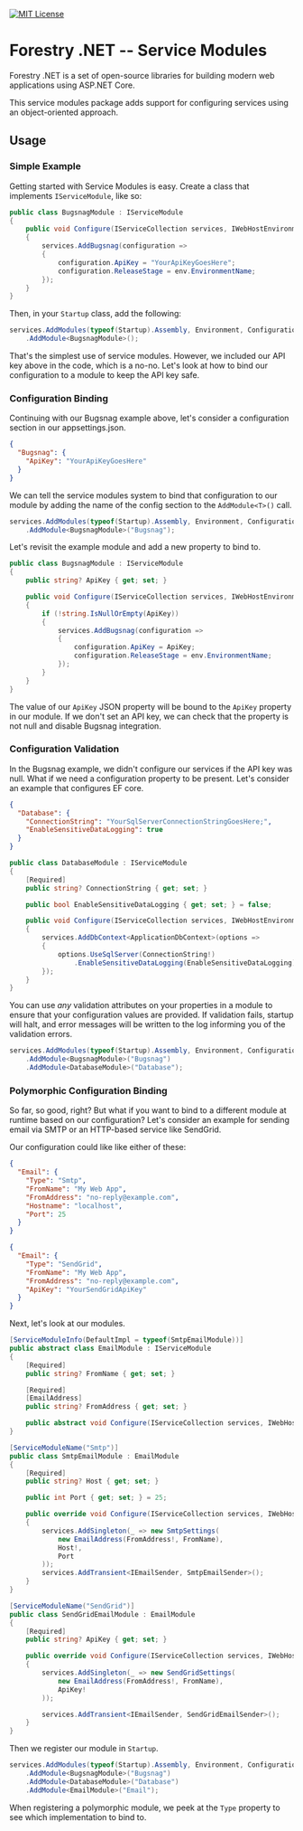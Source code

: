 [![MIT License](https://img.shields.io/github/license/slashpinetech/forestry-dotnet-service-modules?color=1F3B2B&style=flat-square)](https://github.com/slashpinetech/forestry-dotnet-service-modules/blob/main/LICENSE)

# Forestry .NET -- Service Modules

Forestry .NET is a set of open-source libraries for building modern web
applications using ASP.NET Core.

This service modules package adds support for configuring services using an
object-oriented approach.

## Usage

### Simple Example

Getting started with Service Modules is easy. Create a class that implements
`IServiceModule`, like so:

```c#
public class BugsnagModule : IServiceModule
{
    public void Configure(IServiceCollection services, IWebHostEnvironment env)
    {
        services.AddBugsnag(configuration =>
        {
            configuration.ApiKey = "YourApiKeyGoesHere";
            configuration.ReleaseStage = env.EnvironmentName;
        });
    }
}
```

Then, in your `Startup` class, add the following:

```c#
services.AddModules(typeof(Startup).Assembly, Environment, Configuration)
    .AddModule<BugsnagModule>();
```

That's the simplest use of service modules. However, we included our API key above
in the code, which is a no-no. Let's look at how to bind our configuration to a
module to keep the API key safe.

### Configuration Binding

Continuing with our Bugsnag example above, let's consider a configuration section
in our appsettings.json.

```json
{
  "Bugsnag": {
    "ApiKey": "YourApiKeyGoesHere"
  }
}
```

We can tell the service modules system to bind that configuration to our module
by adding the name of the config section to the `AddModule<T>()` call.

```c#
services.AddModules(typeof(Startup).Assembly, Environment, Configuration)
    .AddModule<BugsnagModule>("Bugsnag");
```

Let's revisit the example module and add a new property to bind to.

```c#
public class BugsnagModule : IServiceModule
{
    public string? ApiKey { get; set; }

    public void Configure(IServiceCollection services, IWebHostEnvironment env)
    {
        if (!string.IsNullOrEmpty(ApiKey))
        {
            services.AddBugsnag(configuration =>
            {
                configuration.ApiKey = ApiKey;
                configuration.ReleaseStage = env.EnvironmentName;
            });
        }
    }
}
```

The value of our `ApiKey` JSON property will be bound to the `ApiKey` property in
our module. If we don't set an API key, we can check that the property is not null
and disable Bugsnag integration.

### Configuration Validation

In the Bugsnag example, we didn't configure our services if the API key was
null. What if we need a configuration property to be present. Let's consider an
example that configures EF core.

```json
{
  "Database": {
    "ConnectionString": "YourSqlServerConnectionStringGoesHere;",
    "EnableSensitiveDataLogging": true
  }
}
```

```c#
public class DatabaseModule : IServiceModule
{
    [Required]
    public string? ConnectionString { get; set; }

    public bool EnableSensitiveDataLogging { get; set; } = false;

    public void Configure(IServiceCollection services, IWebHostEnvironment env)
    {
        services.AddDbContext<ApplicationDbContext>(options =>
        {
            options.UseSqlServer(ConnectionString!)
                .EnableSensitiveDataLogging(EnableSensitiveDataLogging);
        });
    }
}
```

You can use _any_ validation attributes on your properties in a module to ensure
that your configuration values are provided. If validation fails, startup will
halt, and error messages will be written to the log informing you of the
validation errors.

```c#
services.AddModules(typeof(Startup).Assembly, Environment, Configuration)
    .AddModule<BugsnagModule>("Bugsnag")
    .AddModule<DatabaseModule>("Database");
```

### Polymorphic Configuration Binding

So far, so good, right? But what if you want to bind to a different module at
runtime based on our configuration? Let's consider an example for sending email
via SMTP or an HTTP-based service like SendGrid.

Our configuration could like like either of these:

```json
{
  "Email": {
    "Type": "Smtp",
    "FromName": "My Web App",
    "FromAddress": "no-reply@example.com",
    "Hostname": "localhost",
    "Port": 25
  }
}
```

```json
{
  "Email": {
    "Type": "SendGrid",
    "FromName": "My Web App",
    "FromAddress": "no-reply@example.com",
    "ApiKey": "YourSendGridApiKey"
  }
}
```

Next, let's look at our modules.

```c#
[ServiceModuleInfo(DefaultImpl = typeof(SmtpEmailModule))]
public abstract class EmailModule : IServiceModule
{
    [Required]
    public string? FromName { get; set; }

    [Required]
    [EmailAddress]
    public string? FromAddress { get; set; }

    public abstract void Configure(IServiceCollection services, IWebHostEnvironment env);
}
```

```c#
[ServiceModuleName("Smtp")]
public class SmtpEmailModule : EmailModule
{
    [Required]
    public string? Host { get; set; }

    public int Port { get; set; } = 25;

    public override void Configure(IServiceCollection services, IWebHostEnvironment env)
    {
        services.AddSingleton(_ => new SmtpSettings(
            new EmailAddress(FromAddress!, FromName),
            Host!,
            Port
        ));
        services.AddTransient<IEmailSender, SmtpEmailSender>();
    }
}
```

```c#
[ServiceModuleName("SendGrid")]
public class SendGridEmailModule : EmailModule
{
    [Required]
    public string? ApiKey { get; set; }

    public override void Configure(IServiceCollection services, IWebHostEnvironment env)
    {
        services.AddSingleton(_ => new SendGridSettings(
            new EmailAddress(FromAddress!, FromName),
            ApiKey!
        ));

        services.AddTransient<IEmailSender, SendGridEmailSender>();
    }
}
```

Then we register our module in `Startup`.

```c#
services.AddModules(typeof(Startup).Assembly, Environment, Configuration)
    .AddModule<BugsnagModule>("Bugsnag")
    .AddModule<DatabaseModule>("Database")
    .AddModule<EmailModule>("Email");
```

When registering a polymorphic module, we peek at the `Type` property to see
which implementation to bind to.
